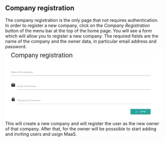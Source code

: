 ## Company registration
The company registration is the only page that not requires authentication. In order to register a new company, click on the *Company Registration* button of the menu bar at the top of the home page. You will see a form which will allow you to register a new company. The required fields are the name of the company and the owner data, in particular email address and password.
![](../img/companyRegistration.png)
This will create a new company and will register the user as the new owner of that company. After that, for the owner will be posssible to start adding and inviting users and usign MaaS.
